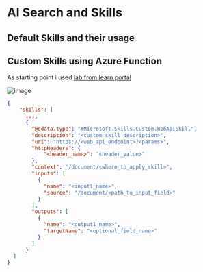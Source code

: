 # AI Search and Skills
## Default Skills and their usage

## Custom Skills using Azure Function
As starting point i used [lab from learn portal](https://learn.microsoft.com/en-us/training/modules/create-azure-ai-custom-skill/3-add-custom-skill)  
  
![image](https://github.com/user-attachments/assets/0bb6bdda-1db4-409d-bf43-195b54d3c7c9)

```json
{
    "skills": [
      ...,
      {
        "@odata.type": "#Microsoft.Skills.Custom.WebApiSkill",
        "description": "<custom skill description>",
        "uri": "https://<web_api_endpoint>?<params>",
        "httpHeaders": {
            "<header_name>": "<header_value>"
        },
        "context": "/document/<where_to_apply_skill>",
        "inputs": [
          {
            "name": "<input1_name>",
            "source": "/document/<path_to_input_field>"
          }
        ],
        "outputs": [
          {
            "name": "<output1_name>",
            "targetName": "<optional_field_name>"
          }
        ]
      }
  ]
}

```
